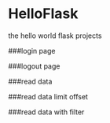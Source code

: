 HelloFlask
==========

the hello world flask projects

###login page

###logout page

###read data

###read data limit offset

###read data with filter



